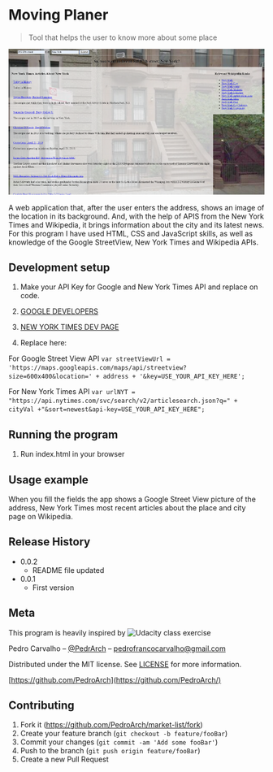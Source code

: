 # Moving Planer

> Tool that helps the user to know more about some place

![](screen-shot.png)

A web application that, after the user enters the address, shows an image of the location in its background. And, with the help of APIS from the New York Times and Wikipedia, it brings information about the city and its latest news. For this program I have used HTML, CSS and JavaScript skills, as well as knowledge of the Google StreetView, New York Times and Wikipedia APIs.



## Development setup

1. Make your API Key for Google and New York Times API and replace on code.

2. [GOOGLE DEVELOPERS](https://developers.google.com/maps/documentation/embed/get-api-key)

3. [NEW YORK TIMES DEV PAGE](https://developer.nytimes.com/get-started)

4. Replace here:

For Google Street View API
`var streetViewUrl = 'https://maps.googleapis.com/maps/api/streetview?size=600x400&location=' + address + '&key=USE_YOUR_API_KEY_HERE';`

For New York Times API
`var urlNYT = "https://api.nytimes.com/svc/search/v2/articlesearch.json?q=" + cityVal +"&sort=newest&api-key=USE_YOUR_API_KEY_HERE";`


## Running the program

1. Run index.html in your browser

## Usage example

When you fill the fields the app shows a Google Street View picture of the address, New York Times most recent articles about the place and city page on Wikipedia.

## Release History

* 0.0.2
   * README file updated
* 0.0.1
   * First version

## Meta
This program is heavily inspired by ![Udacity class exercise](https://www.udacity.com/course/intro-to-backend--ud171)

Pedro Carvalho – [@PedrArch](https://twitter.com/PedroArch) – pedrofrancocarvalho@gmail.com

Distributed under the MIT license. See [LICENSE](LICENSE) for more information.

[https://github.com/PedroArch](https://github.com/PedroArch/)

## Contributing

1. Fork it (<https://github.com/PedroArch/market-list/fork>)
2. Create your feature branch (`git checkout -b feature/fooBar`)
3. Commit your changes (`git commit -am 'Add some fooBar'`)
4. Push to the branch (`git push origin feature/fooBar`)
5. Create a new Pull Request

<!-- Markdown link & img dfn's -->
[twitter]:https://twitter.com/PedroArch
[github]:https://github.com/PedroArch
[email]: pedrofrancocarvalho@gmail.com
